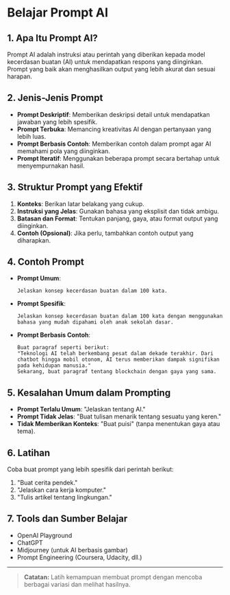 # Belajar Prompt AI

## 1. Apa Itu Prompt AI?
Prompt AI adalah instruksi atau perintah yang diberikan kepada model kecerdasan buatan (AI) untuk mendapatkan respons yang diinginkan. Prompt yang baik akan menghasilkan output yang lebih akurat dan sesuai harapan.

## 2. Jenis-Jenis Prompt
- **Prompt Deskriptif**: Memberikan deskripsi detail untuk mendapatkan jawaban yang lebih spesifik.
- **Prompt Terbuka**: Memancing kreativitas AI dengan pertanyaan yang lebih luas.
- **Prompt Berbasis Contoh**: Memberikan contoh dalam prompt agar AI memahami pola yang diinginkan.
- **Prompt Iteratif**: Menggunakan beberapa prompt secara bertahap untuk menyempurnakan hasil.

## 3. Struktur Prompt yang Efektif
1. **Konteks**: Berikan latar belakang yang cukup.
2. **Instruksi yang Jelas**: Gunakan bahasa yang eksplisit dan tidak ambigu.
3. **Batasan dan Format**: Tentukan panjang, gaya, atau format output yang diinginkan.
4. **Contoh (Opsional)**: Jika perlu, tambahkan contoh output yang diharapkan.

## 4. Contoh Prompt
- **Prompt Umum**:
  ```
  Jelaskan konsep kecerdasan buatan dalam 100 kata.
  ```
- **Prompt Spesifik**:
  ```
  Jelaskan konsep kecerdasan buatan dalam 100 kata dengan menggunakan bahasa yang mudah dipahami oleh anak sekolah dasar.
  ```
- **Prompt Berbasis Contoh**:
  ```
  Buat paragraf seperti berikut:
  "Teknologi AI telah berkembang pesat dalam dekade terakhir. Dari chatbot hingga mobil otonom, AI terus memberikan dampak signifikan pada kehidupan manusia."
  Sekarang, buat paragraf tentang blockchain dengan gaya yang sama.
  ```
  
## 5. Kesalahan Umum dalam Prompting
- **Prompt Terlalu Umum**: "Jelaskan tentang AI."
- **Prompt Tidak Jelas**: "Buat tulisan menarik tentang sesuatu yang keren."
- **Tidak Memberikan Konteks**: "Buat puisi" (tanpa menentukan gaya atau tema).

## 6. Latihan
Coba buat prompt yang lebih spesifik dari perintah berikut:
1. "Buat cerita pendek."
2. "Jelaskan cara kerja komputer."
3. "Tulis artikel tentang lingkungan."

## 7. Tools dan Sumber Belajar
- OpenAI Playground
- ChatGPT
- Midjourney (untuk AI berbasis gambar)
- Prompt Engineering (Coursera, Udacity, dll.)

---
> **Catatan:** Latih kemampuan membuat prompt dengan mencoba berbagai variasi dan melihat hasilnya.

